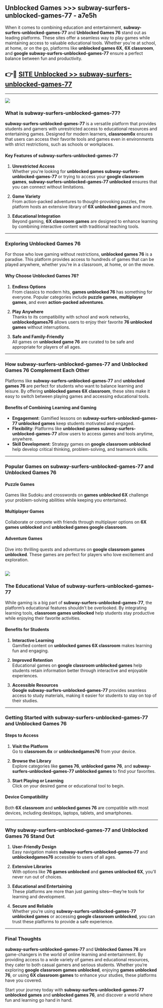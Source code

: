 ## Unblocked Games >>> subway-surfers-unblocked-games-77 - a7e5h 

When it comes to combining education and entertainment, **subway-surfers-unblocked-games-77** and **Unblocked Games 76** stand out as leading platforms. These sites offer a seamless way to play games while maintaining access to valuable educational tools. Whether you're at school, at home, or on the go, platforms like **unblocked games 6X**, **6X classroom**, and **google subway-surfers-unblocked-games-77** ensure a perfect balance between fun and productivity.
## 👉🔴 [SITE Unblocked >> subway-surfers-unblocked-games-77](http://unblockedgames.edu.pl?title=subway-surfers-unblocked-games-77&ref=24J)
---
<a href="http://unblockedgames.edu.pl?title=subway-surfers-unblocked-games-77&ref=24J/"><img src="https://github.com/user-attachments/assets/438f12ca-57a4-47a3-8ead-c64da593a1e5"/></a>
### What is subway-surfers-unblocked-games-77?  

**subway-surfers-unblocked-games-77** is a versatile platform that provides students and gamers with unrestricted access to educational resources and entertaining games. Designed for modern learners, **classroom6x** ensures that users can access their favorite tools and games even in environments with strict restrictions, such as schools or workplaces.  

#### Key Features of subway-surfers-unblocked-games-77  

1. **Unrestricted Access**  
   Whether you're looking for **unblocked games subway-surfers-unblocked-games-77** or trying to access your **google classroom games**, **subway-surfers-unblocked-games-77 unblocked** ensures that you can connect without limitations.  

2. **Game Variety**  
   From action-packed adventures to thought-provoking puzzles, the platform hosts an extensive library of **6X unblocked games** and more.  

3. **Educational Integration**  
   Beyond gaming, **6X classroom games** are designed to enhance learning by combining interactive content with traditional teaching tools.  



---

### Exploring Unblocked Games 76  

For those who love gaming without restrictions, **unblocked games 76** is a paradise. This platform provides access to hundreds of games that can be played anywhere, whether you're in a classroom, at home, or on the move.  

#### Why Choose Unblocked Games 76?  

1. **Endless Options**  
   From classics to modern hits, **games unblocked 76** has something for everyone. Popular categories include **puzzle games**, **multiplayer games**, and even **action-packed adventures**.  

2. **Play Anywhere**  
   Thanks to its compatibility with school and work networks, **unblockedgames76** allows users to enjoy their favorite **76 unblocked games** without interruptions.  

3. **Safe and Family-Friendly**  
   All games on **unblocked game 76** are curated to be safe and appropriate for players of all ages.  

---

### How subway-surfers-unblocked-games-77 and Unblocked Games 76 Complement Each Other  

Platforms like **subway-surfers-unblocked-games-77** and **unblocked games 76** are perfect for students who want to balance learning and leisure. By offering **unblocked games 6X classroom**, these sites make it easy to switch between playing games and accessing educational tools.  

#### Benefits of Combining Learning and Gaming  

- **Engagement**: Gamified lessons on **subway-surfers-unblocked-games-77 unblocked games** keep students motivated and engaged.  
- **Flexibility**: Platforms like **unblocked games subway-surfers-unblocked-games-77** allow users to access games and tools anytime, anywhere.  
- **Skill Development**: Strategy games on **google classroom unblocked** help develop critical thinking, problem-solving, and teamwork skills.  

---

### Popular Games on subway-surfers-unblocked-games-77 and Unblocked Games 76  

#### Puzzle Games  

Games like Sudoku and crosswords on **games unblocked 6X** challenge your problem-solving abilities while keeping you entertained.  

#### Multiplayer Games  

Collaborate or compete with friends through multiplayer options on **6X games unblocked** and **unblocked games google classroom**.  

#### Adventure Games  

Dive into thrilling quests and adventures on **google classroom games unblocked**. These games are perfect for players who love excitement and exploration.  

<a href="http://download.freeplayer.one?title=subway-surfers-unblocked-games-77&ref=23D/"><img src="https://github.com/user-attachments/assets/fe0c3e91-c8e1-489c-acf0-e2f614c12fb8"/></a>
---

### The Educational Value of subway-surfers-unblocked-games-77  

While gaming is a big part of **subway-surfers-unblocked-games-77**, the platform’s educational features shouldn’t be overlooked. By integrating learning tools, **classroom games unblocked** help students stay productive while enjoying their favorite activities.  

#### Benefits for Students  

1. **Interactive Learning**  
   Gamified content on **unblocked games 6X classroom** makes learning fun and engaging.  

2. **Improved Retention**  
   Educational games on **google classroom unblocked games** help students retain information better through interactive and enjoyable experiences.  

3. **Accessible Resources**  
   **Google subway-surfers-unblocked-games-77** provides seamless access to study materials, making it easier for students to stay on top of their studies.  

---

### Getting Started with subway-surfers-unblocked-games-77 and Unblocked Games 76  

#### Steps to Access  

1. **Visit the Platform**  
   Go to **classroom.6x** or **unblockedgames76** from your device.  

2. **Browse the Library**  
   Explore categories like **games 76**, **unblocked game 76**, and **subway-surfers-unblocked-games-77 unblocked games** to find your favorites.  

3. **Start Playing or Learning**  
   Click on your desired game or educational tool to begin.  

#### Device Compatibility  

Both **6X classroom** and **unblocked games 76** are compatible with most devices, including desktops, laptops, tablets, and smartphones.  

---

### Why subway-surfers-unblocked-games-77 and Unblocked Games 76 Stand Out  

1. **User-Friendly Design**  
   Easy navigation makes **subway-surfers-unblocked-games-77** and **unblockedgames76** accessible to users of all ages.  

2. **Extensive Libraries**  
   With options like **76 games unblocked** and **games unblocked 6X**, you’ll never run out of choices.  

3. **Educational and Entertaining**  
   These platforms are more than just gaming sites—they’re tools for learning and development.  

4. **Secure and Reliable**  
   Whether you’re using **subway-surfers-unblocked-games-77 unblocked games** or accessing **google classroom unblocked**, you can trust these platforms to provide a safe experience.  

---

### Final Thoughts  

**subway-surfers-unblocked-games-77** and **Unblocked Games 76** are game-changers in the world of online learning and entertainment. By providing access to a wide variety of games and educational resources, they cater to both casual gamers and serious students. Whether you’re exploring **google classroom games unblocked**, enjoying **games unblocked 76**, or using **6X classroom games** to enhance your studies, these platforms have you covered.  

Start your journey today with **subway-surfers-unblocked-games-77 unblocked games** and **unblocked games 76**, and discover a world where fun and learning go hand in hand.  